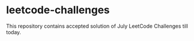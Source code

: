 # leetcode-challenges
This repository contains  accepted solution of July LeetCode Challenges till today.
